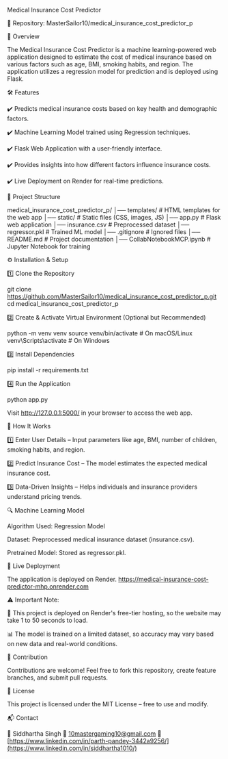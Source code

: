 Medical Insurance Cost Predictor

🔗 Repository: MasterSailor10/medical_insurance_cost_predictor_p

🚀 Overview

The Medical Insurance Cost Predictor is a machine learning-powered web application designed to estimate the cost of medical insurance based on various factors such as age, BMI, smoking habits, and region. The application utilizes a regression model for prediction and is deployed using Flask.

🛠️ Features

✔️ Predicts medical insurance costs based on key health and demographic factors.

✔️ Machine Learning Model trained using Regression techniques.

✔️ Flask Web Application with a user-friendly interface.

✔️ Provides insights into how different factors influence insurance costs.

✔️ Live Deployment on Render for real-time predictions.

📂 Project Structure

medical_insurance_cost_predictor_p/ │── templates/ # HTML templates for the web app
│── static/ # Static files (CSS, images, JS)
│── app.py # Flask web application
│── insurance.csv # Preprocessed dataset
│── regressor.pkl # Trained ML model
│── .gitignore # Ignored files
│── README.md # Project documentation
│── CollabNotebookMCP.ipynb # Jupyter Notebook for training

⚙️ Installation & Setup

1️⃣ Clone the Repository

git clone https://github.com/MasterSailor10/medical_insurance_cost_predictor_p.git cd medical_insurance_cost_predictor_p

2️⃣ Create & Activate Virtual Environment (Optional but Recommended)

python -m venv venv source venv/bin/activate # On macOS/Linux venv\Scripts\activate # On Windows

3️⃣ Install Dependencies

pip install -r requirements.txt

4️⃣ Run the Application

python app.py

Visit http://127.0.0.1:5000/ in your browser to access the web app.

🎯 How It Works

1️⃣ Enter User Details – Input parameters like age, BMI, number of children, smoking habits, and region.

2️⃣ Predict Insurance Cost – The model estimates the expected medical insurance cost.

3️⃣ Data-Driven Insights – Helps individuals and insurance providers understand pricing trends.

🔍 Machine Learning Model

Algorithm Used: Regression Model

Dataset: Preprocessed medical insurance dataset (insurance.csv).

Pretrained Model: Stored as regressor.pkl.

🔗 Live Deployment

The application is deployed on Render. https://medical-insurance-cost-predictor-mhp.onrender.com

⚠️ Important Note:

🚀 This project is deployed on Render's free-tier hosting, so the website may take 1 to 50 seconds to load.

📊 The model is trained on a limited dataset, so accuracy may vary based on new data and real-world conditions.

🤝 Contribution

Contributions are welcome! Feel free to fork this repository, create feature branches, and submit pull requests.

📜 License

This project is licensed under the MIT License – free to use and modify.

📬 Contact

👤 Siddhartha Singh
📧 10mastergaming10@gmail.com
🔗 [https://www.linkedin.com/in/parth-pandey-3442a9256/](https://www.linkedin.com/in/siddhartha1010/)
